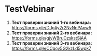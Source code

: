 # TestVebinar


1. **Тест проверки знаний 1-го вебинара:** https://forms.gle/DJgAy2r2NvNnPAow5
2. **Тест проверки знаний 2-го вебинара:** https://forms.gle/gjyWBruCzskstSjAA
3. **Тест проверки знаний 3-го вебинара:** https://forms.gle/CCgoy5G2kzLd5wpk7
